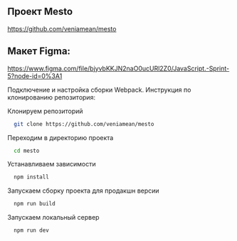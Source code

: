 ## Проект Mesto
https://github.com/veniamean/mesto

## Макет Figma:
https://www.figma.com/file/bjyvbKKJN2naO0ucURl2Z0/JavaScript.-Sprint-5?node-id=0%3A1

Подключение и настройка сборки Webpack. Инструкция по клонированию репозитория:

Клонируем репозиторий

```bash
  git clone https://github.com/veniamean/mesto
```

Переходим в директорию проекта

```bash
  cd mesto
```

Устанавливаем зависимости

```bash
  npm install
```

Запускаем сборку проекта для продакшн версии

```bash
  npm run build
```

Запускаем локальный сервер

```bash
  npm run dev
```